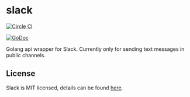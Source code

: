 # slack
[![Circle CI](https://circleci.com/gh/Bowery/slack/tree/master.png?style=badge)](https://circleci.com/gh/Bowery/slack/tree/master)

[![GoDoc](https://godoc.org/github.com/Bowery/slack?status.png)](https://godoc.org/github.com/Bowery/slack)

Golang api wrapper for Slack. Currently only for sending text messages in public channels.

## License

Slack is MIT licensed, details can be found [here](https://raw.githubusercontent.com/Bowery/slack/master/LICENSE).
